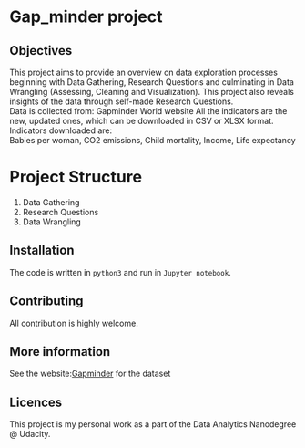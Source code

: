 # Gap_minder project 
## Objectives
This project aims to provide an overview on data exploration processes beginning with Data Gathering, Research Questions and culminating in Data Wrangling (Assessing, Cleaning and Visualization). This project also reveals insights of the data through self-made Research Questions.   
Data is collected from: Gapminder World website
All the indicators are the new, updated ones, which can be downloaded in CSV or XLSX format.
Indicators downloaded are:  
Babies per woman,
CO2 emissions,
Child mortality,
Income,
Life expectancy
# Project Structure 
1. Data Gathering
2. Research Questions
3. Data Wrangling 
## Installation
The code is written in `python3` and run in `Jupyter notebook`. 
## Contributing
All contribution is highly welcome. 
## More information
See the website:[Gapminder](http://www.gapminder.org) for the dataset 
## Licences 
This project is my personal work as a part of the Data Analytics Nanodegree @ Udacity.
